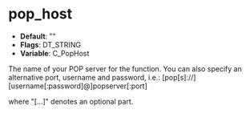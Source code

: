 # pop_host

- **Default**: ""
- **Flags**: DT_STRING
- **Variable**: C_PopHost

The name of your POP server for the <fetch-mail> function.  You
can also specify an alternative port, username and password, i.e.:
[pop[s]://][username[:password]@]popserver[:port]

where "[...]" denotes an optional part.
